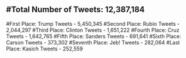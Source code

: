 #Total Number of Tweets: 12,387,184 
---
#First Place: Trump Tweets - 5,450,345
#Second Place: Rubio Tweets - 2,044,297
#Third Place: Clinton Tweets - 1,651,222
#Fourth Place: Cruz Tweets - 1,642,765
#Fifth Place: Sanders Tweets - 691,641
#Sixth Place: Carson Tweets - 373,302
#Seventh Place: Jeb! Tweets - 282,064
#Last Place: Kasich Tweets - 252,559
